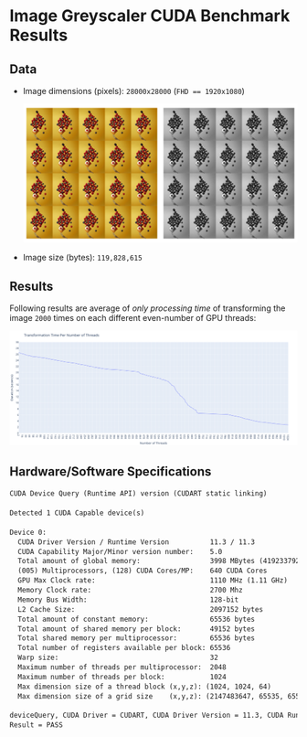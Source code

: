 # Image Greyscaler CUDA Benchmark Results

## Data

- Image dimensions (pixels): `28000x28000` (`FHD == 1920x1080`)

  ![original and converted image thumbnails](./image-thumbnails-montage.jpg)

- Image size (bytes): `119,828,615`

## Results

Following results are average of _only processing time_ of transforming the image `2000` times on each different even-number of GPU threads:

![benchmark results image](./benchmark.png)

## Hardware/Software Specifications

```txt
CUDA Device Query (Runtime API) version (CUDART static linking)

Detected 1 CUDA Capable device(s)

Device 0:
  CUDA Driver Version / Runtime Version          11.3 / 11.3
  CUDA Capability Major/Minor version number:    5.0
  Total amount of global memory:                 3998 MBytes (4192337920 bytes)
  (005) Multiprocessors, (128) CUDA Cores/MP:    640 CUDA Cores
  GPU Max Clock rate:                            1110 MHz (1.11 GHz)
  Memory Clock rate:                             2700 Mhz
  Memory Bus Width:                              128-bit
  L2 Cache Size:                                 2097152 bytes
  Total amount of constant memory:               65536 bytes
  Total amount of shared memory per block:       49152 bytes
  Total shared memory per multiprocessor:        65536 bytes
  Total number of registers available per block: 65536
  Warp size:                                     32
  Maximum number of threads per multiprocessor:  2048
  Maximum number of threads per block:           1024
  Max dimension size of a thread block (x,y,z): (1024, 1024, 64)
  Max dimension size of a grid size    (x,y,z): (2147483647, 65535, 65535)

deviceQuery, CUDA Driver = CUDART, CUDA Driver Version = 11.3, CUDA Runtime Version = 11.3, NumDevs = 1
Result = PASS
```
